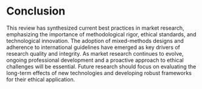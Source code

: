 # Conclusion

This review has synthesized current best practices in market research, emphasizing the importance of methodological rigor, ethical standards, and technological innovation. The adoption of mixed-methods designs and adherence to international guidelines have emerged as key drivers of research quality and integrity. As market research continues to evolve, ongoing professional development and a proactive approach to ethical challenges will be essential. Future research should focus on evaluating the long-term effects of new technologies and developing robust frameworks for their ethical application.

